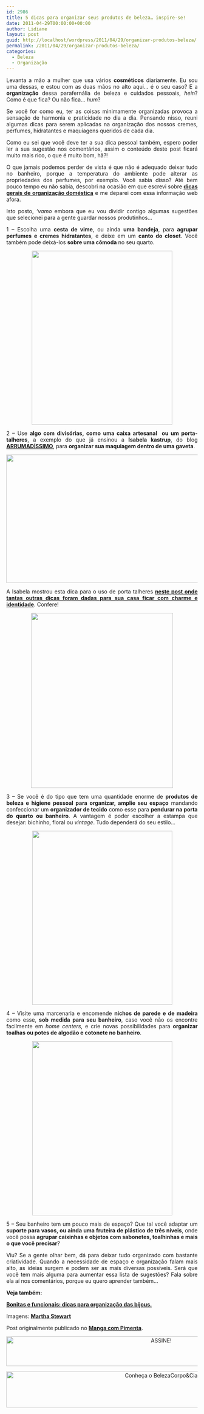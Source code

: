 ```yaml
---
id: 2986
title: 5 dicas para organizar seus produtos de beleza… inspire-se!
date: 2011-04-29T00:00:00+00:00
author: Lidiane
layout: post
guid: http://localhost/wordpress/2011/04/29/organizar-produtos-beleza/
permalink: /2011/04/29/organizar-produtos-beleza/
categories:
  - Beleza
  - Organização
---
```

<p style="text-align: justify;">
  Levanta a mão a mulher que usa vários <strong>cosméticos</strong> diariamente. Eu sou uma dessas, e estou com as duas mãos no alto aqui… é o seu caso? E a <strong>organização</strong> dessa parafernália de beleza e cuidados pessoais, <em>hein</em>? Como é que fica? Ou não fica… <em>hum</em>?
</p>

<p style="text-align: justify;">
  Se você for como eu, ter as coisas minimamente organizadas provoca a sensação de harmonia e praticidade no dia a dia. Pensando nisso, reuni algumas dicas para serem aplicadas na organização dos nossos cremes, perfumes, hidratantes e maquiagens queridos de cada dia.
</p>

<!--more-->

<p style="text-align: justify;">
  Como eu sei que você deve ter a sua dica pessoal também, espero poder ler a sua sugestão nos comentários, assim o conteúdo deste post ficará muito mais rico, o que é muito bom, hã?!
</p>

<p style="text-align: justify;">
  O que jamais podemos perder de vista é que não é adequado deixar tudo no banheiro, porque a temperatura do ambiente pode alterar as propriedades dos perfumes, por exemplo. Você sabia disso? Até bem pouco tempo eu não sabia, descobri na ocasião em que escrevi sobre <a href="http://www.trololodemulher.com.br/2009/01/25/e-eu-me-organizando/"><strong>dicas gerais de organização doméstica</strong></a> e me deparei com essa informação web afora.
</p>

<p style="text-align: justify;">
  Isto posto, <em>‘vamo</em> embora que eu vou dividir contigo algumas sugestões que selecionei para a gente guardar nossos produtinhos…
</p>

<p style="text-align: justify;">
  1 – Escolha uma <strong>cesta de vime</strong>, ou ainda <strong>uma bandeja</strong>, para <strong>agrupar perfumes e cremes hidratantes</strong>, e deixe em um <strong>canto do closet</strong>. Você também pode deixá-los <strong>sobre uma cômoda</strong> no seu quarto.
</p>

<p align="center">
  <a href="http://www.trololodemulher.com.br/blog/wp-content/uploads/2011/04/organizacao-banheiro1.jpg"><img class="alignnone size-full wp-image-6300" title="organização banheiro[1]" src="http://www.trololodemulher.com.br/blog/wp-content/uploads/2011/04/organizacao-banheiro1.jpg" alt="" width="370" height="458" /></a>
</p>

<p style="text-align: justify;">
  2 – Use <strong>algo com divisórias, como uma caixa artesanal  ou um porta-talheres</strong>, a exemplo do que já ensinou a <strong>Isabela kastrup</strong>, do blog <a href="http://www.arrumadissimoecia.blogspot.com/"><strong>ARRUMADÍSSIMO</strong></a>, para <strong>organizar sua maquiagem dentro de uma gaveta</strong>.
</p>

<p align="center">
  <a href="http://www.trololodemulher.com.br/blog/wp-content/uploads/2011/04/organizacao-maquiagem.jpg"><img class="alignnone size-full wp-image-6304" title="organização maquiagem" src="http://www.trololodemulher.com.br/blog/wp-content/uploads/2011/04/organizacao-maquiagem.jpg" alt="" width="600" height="338" /></a>
</p>

<p style="text-align: justify;">
  A Isabela mostrou esta dica para o uso de porta talheres <strong><a href="http://arrumadissimoecia.blogspot.com/2010/10/praticando.html" target="_blank">neste post onde tantas outras dicas foram dadas para sua casa ficar com charme e identidade</a></strong>. Confere!
</p>

<p align="center">
  <a href="http://www.trololodemulher.com.br/blog/wp-content/uploads/2011/04/organizacao-banheiro2.jpg"><img class="alignnone size-full wp-image-6301" title="organização banheiro[2]" src="http://www.trololodemulher.com.br/blog/wp-content/uploads/2011/04/organizacao-banheiro2.jpg" alt="" width="374" height="461" /></a>
</p>

<p style="text-align: justify;">
  3 – Se você é do tipo que tem uma quantidade enorme de <strong>produtos de beleza e higiene pessoal para organizar, amplie seu espaço</strong> mandando confeccionar um <strong>organizador de tecido</strong> como esse para <strong>pendurar na porta do quarto ou banheiro</strong>. A vantagem é poder escolher a estampa que desejar: bichinho, floral ou <em>vintage</em>. Tudo dependerá do seu estilo…
</p>

<p align="center">
  <a href="http://www.trololodemulher.com.br/blog/wp-content/uploads/2011/04/organizacao-banheiro3.jpg"><img class="alignnone size-full wp-image-6302" title="organização banheiro[3]" src="http://www.trololodemulher.com.br/blog/wp-content/uploads/2011/04/organizacao-banheiro3.jpg" alt="" width="369" height="458" /></a>
</p>

<p style="text-align: justify;">
  4 – Visite uma marcenaria e encomende <strong>nichos de parede e de madeira</strong> como esse, <strong>sob medida para seu banheiro</strong>, caso você não os encontre facilmente em <em>home centers</em>, e crie novas possibilidades para <strong>organizar toalhas ou potes de algodão e cotonete no banheiro</strong>.
</p>

<p align="center">
  <a href="http://www.trololodemulher.com.br/blog/wp-content/uploads/2011/04/organizacao-banheiro4.jpg"><img class="alignnone size-full wp-image-6303" title="organização banheiro[4]" src="http://www.trololodemulher.com.br/blog/wp-content/uploads/2011/04/organizacao-banheiro4.jpg" alt="" width="369" height="459" /></a>
</p>

<p style="text-align: justify;">
  5 – Seu banheiro tem um pouco mais de espaço? Que tal você adaptar um <strong>suporte para vasos, ou ainda uma fruteira de plástico de três níveis</strong>, onde você possa <strong>agrupar caixinhas e objetos com sabonetes, toalhinhas e mais o que você precisar</strong>?
</p>

<p style="text-align: justify;">
  Viu? Se a gente olhar bem, dá para deixar tudo organizado com bastante criatividade. Quando a necessidade de espaço e organização falam mais alto, as ideias surgem e podem ser as mais diversas possíveis. Será que você tem mais alguma para aumentar essa lista de sugestões? Fala sobre ela aí nos comentários, porque eu quero aprender também…
</p>

<p style="text-align: justify;">
  <strong>Veja também:</strong>
</p>

<p style="text-align: justify;">
  <strong><a href="http://www.trololodemulher.com.br/2014/09/15/dicas-organizacao-bijus/" target="_blank">Bonitas e funcionais: dicas para organização das bijous.</a></strong>
</p>

Imagens: [**Martha Stewart**](http://www.marthastewart.com/)

Post originalmente publicado no **<a href="http://mangacompimenta.com/2011/01/27/pitacos-de-uma-bicha-femea/" target="_blank">Manga com Pimenta</a>**.

<p align="center">
  <a href="http://feedburner.google.com/fb/a/mailverify?uri=blogBichaFemea&loc=en_US" target="_blank"><img class="alignnone size-full wp-image-10439" src="http://www.trololodemulher.com.br/blog/wp-content/uploads/2014/09/ASSINE.png" alt="ASSINE!" width="800" height="78" /></a>
</p>

<p align="center">
  <a href="http://www.belezacorpoecia.com/" target="_blank"><img class="alignnone size-full wp-image-10609" src="http://www.trololodemulher.com.br/blog/wp-content/uploads/2014/11/Conheça-o-BelezaCorpoCia.png" alt="Conheça o BelezaCorpo&Cia" width="800" height="95" /></a>
</p>

<p style="text-align: center;">